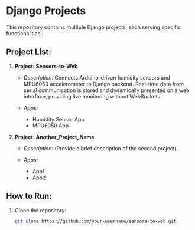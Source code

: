 # Django Projects

This repository contains multiple Django projects, each serving specific functionalities.

## Project List:

1. **Project: Sensors-to-Web**

   - *Description:* Connects Arduino-driven humidity sensors and MPU6050 accelerometer to Django backend. Real-time data from serial communication is stored and dynamically presented on a web interface, providing live monitoring without WebSockets.

   - *Apps:*
     - Humidity Sensor App
     - MPU6050 App

2. **Project: Another_Project_Name**

   - *Description:* (Provide a brief description of the second project)

   - *Apps:*
     - App1
     - App2

## How to Run:

1. Clone the repository:

   ```bash
   git clone https://github.com/your-username/sensors-to-web.git
